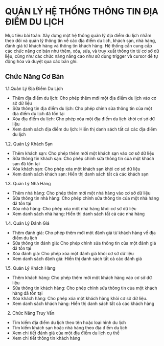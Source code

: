 # QUẢN LÝ HỆ THỐNG THÔNG TIN ĐỊA ĐIỂM DU LỊCH
Mục tiêu bài toán: Xây dựng một hệ thống quản lý địa điểm du lịch nhằm theo dõi và quản lý thông tin về các địa điểm du lịch, khách sạn, nhà hàng, đánh giá từ khách hàng và thông tin khách hàng. Hệ thống cần cung cấp các chức năng cơ bản như thêm, xóa, sửa, và truy xuất thông tin từ cơ sở dữ liệu, cũng như các chức năng nâng cao như sử dụng trigger và cursor để tự động hóa và duyệt qua các bản ghi.

## Chức Năng Cơ Bản

1.1.Quản Lý Địa Điểm Du Lịch
- Thêm địa điểm du lịch: Cho phép thêm mới một địa điểm du lịch vào cơ sở dữ liệu
- Sửa thông tin địa điểm du lịch: Cho phép chỉnh sửa thông tin của một địa điểm du lịch đã tồn tại
- Xóa địa điểm du lịch: Cho phép xóa một địa điểm du lịch khỏi cơ sở dữ liệu
- Xem danh sách địa điểm du lịch: Hiển thị danh sách tất cả các địa điểm du lịch

1.2. Quản Lý Khách Sạn 
- Thêm khách sạn: Cho phép thêm mới một khách sạn vào cơ sở dữ liệu
- Sửa thông tin khách sạn: Cho phép chỉnh sửa thông tin của một khách sạn đã tồn tại
- Xóa khách sạn: Cho phép xóa một khách sạn khỏi cơ sở dữ liệu
- Xem danh sách khách sạn: Hiển thị danh sách tất cả các khách sạn

1.3. Quản Lý Nhà Hàng
- Thêm nhà hàng: Cho phép thêm mới một nhà hàng vào cơ sở dữ liệu
- Sửa thông tin nhà hàng: Cho phép chỉnh sửa thông tin của một nhà hàng đã tồn tại
- Xóa nhà hàng: Cho phép xóa một nhà hàng khỏi cơ sở dữ liệu
- Xem danh sách nhà hàng: Hiển thị danh sách tất cả các nhà hàng

1.4. Quản Lý Đánh Giá
- Thêm đánh giá: Cho phép thêm mới một đánh giá từ khách hàng về địa điểm du lịch
- Sửa thông tin đánh giá: Cho phép chỉnh sửa thông tin của một đánh giá đã tồn tại
- Xóa đánh giá: Cho phép xóa một đánh giá khỏi cơ sở dữ liệu
- Xem danh sách đánh giá: Hiển thị danh sách tất cả các đánh giá

1.5. Quản Lý Khách Hàng
- Thêm khách hàng: Cho phép thêm mới một khách hàng vào cơ sở dữ liệu
- Sửa thông tin khách hàng: Cho phép chỉnh sửa thông tin của một khách hàng đã tồn tại
- Xóa khách hàng: Cho phép xóa một khách hàng khỏi cơ sở dữ liệu.
- Xem danh sách khách hàng: Hiển thị danh sách tất cả các khách hàng

2. Chức Năng Truy Vấn
- Tìm kiếm địa điểm du lịch theo tên hoặc loại hình du lịch
- Tìm kiếm khách sạn hoặc nhà hàng theo địa điểm du lịch
- Xem chi tiết đánh giá của một địa điểm du lịch cụ thể
- Xem chi tiết thông tin khách hàng
